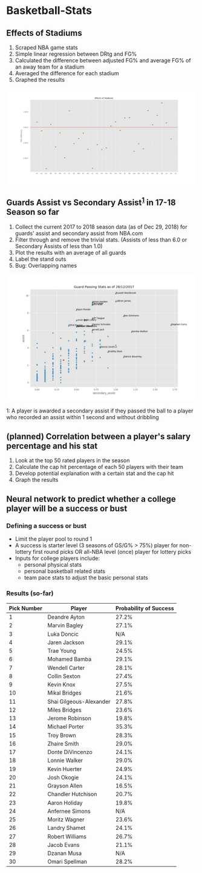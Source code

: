 # Basketball-Stats

## Effects of Stadiums

1. Scraped NBA game stats
2. Simple linear regression between DRtg and FG%
3. Calculated the difference between adjusted FG% and average FG% of an away team for a stadium
4. Averaged the difference for each stadium
5. Graphed the results

![results](https://github.com/paulliwali/Basketball-Stats/blob/master/effects-of-stadiums/results.png)

## Guards Assist vs Secondary Assist<sup>[1](#myfootnote1)</sup> in 17-18 Season so far

1. Collect the current 2017 to 2018 season data (as of Dec 29, 2018) for guards' assist and secondary assist from NBA.com
2. Filter through and remove the trivial stats. (Assists of less than 6.0 or Secondary Assists of less than 1.0)
3. Plot the results with an average of all guards
4. Label the stand outs
5. Bug: Overlapping names

![results](https://github.com/paulliwali/Basketball-Stats/blob/master/assist-vs-secondary-assist/results.png)

<a name="myfootnote1">1</a>: A player is awarded a secondary assist if they passed the ball to a player who recorded an assist within 1 second and without dribbling

## (planned) Correlation between a player's salary percentage and his stat

1. Look at the top 50 rated players in the season
2. Calculate the cap hit percentage of each 50 players with their team
3. Develop potential explanation with a certain stat and the cap hit
4. Graph the results

## Neural network to predict whether a college player will be a success or bust

### Defining a success or bust

- Limit the player pool to round 1
- A success is starter level (3 seasons of GS/G% > 75%) player for non-lottery first round picks OR all-NBA level (once) player for lottery picks
- Inputs for college players include:
  - personal physical stats
  - personal basketball related stats
  - team pace stats to adjust the basic personal stats

### Results (so-far)

| Pick Number | Player                  | Probability of Success |
| ----------- | ----------------------- | ---------------------- |
| 1           | Deandre Ayton           | 27.2%                  |
| 2           | Marvin Bagley           | 27.1%                  |
| 3           | Luka Doncic             | N/A                    |
| 4           | Jaren Jackson           | 29.1%                  |
| 5           | Trae Young              | 24.5%                  |
| 6           | Mohamed Bamba           | 29.1%                  |
| 7           | Wendell Carter          | 28.1%                  |
| 8           | Collin Sexton           | 27.4%                  |
| 9           | Kevin Knox              | 27.5%                  |
| 10          | Mikal Bridges           | 21.6%                  |
| 11          | Shai Gilgeous-Alexander | 27.8%                  |
| 12          | Miles Bridges           | 23.6%                  |
| 13          | Jerome Robinson         | 19.8%                  |
| 14          | Michael Porter          | 35.3%                  |
| 15          | Troy Brown              | 28.3%                  |
| 16          | Zhaire Smith            | 29.0%                  |
| 17          | Donte DiVincenzo        | 24.1%                  |
| 18          | Lonnie Walker           | 29.0%                  |
| 19          | Kevin Huerter           | 24.9%                  |
| 20          | Josh Okogie             | 24.1%                  |
| 21          | Grayson Allen           | 16.5%                  |
| 22          | Chandler Hutchison      | 20.7%                  |
| 23          | Aaron Holiday           | 19.8%                  |
| 24          | Anfernee Simons         | N/A                    |
| 25          | Moritz Wagner           | 23.6%                  |
| 26          | Landry Shamet           | 24.1%                  |
| 27          | Robert Williams         | 26.7%                  |
| 28          | Jacob Evans             | 21.1%                  |
| 29          | Dzanan Musa             | N/A                    |
| 30          | Omari Spellman          | 28.2%                  |
